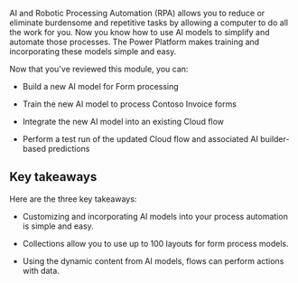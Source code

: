 AI and Robotic Processing Automation (RPA) allows you to reduce or eliminate burdensome and repetitive tasks by allowing a computer to do all the work for you. Now you know how to use AI models to simplify and automate those processes. The Power Platform makes training and incorporating these models simple and easy.

Now that you've reviewed this module, you can:

- Build a new AI model for Form processing

- Train the new AI model to process Contoso Invoice forms

- Integrate the new AI model into an existing Cloud flow

- Perform a test run of the updated Cloud flow and associated AI builder-based predictions

## Key takeaways

Here are the three key takeaways:

- Customizing and incorporating AI models into your process automation is simple and easy.

- Collections allow you to use up to 100 layouts for form process models.

- Using the dynamic content from AI models, flows can perform actions with data.
